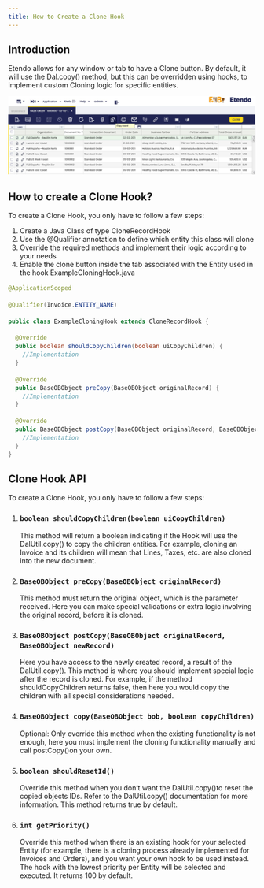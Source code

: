 ```yaml
---
title: How to Create a Clone Hook
---
```

## Introduction

Etendo allows for any window or tab to have a Clone button. By default, it will use the Dal.copy() method, but this can be overridden using hooks, to implement custom Cloning logic for specific entities.

![](/docs/assets/drive/0MigjYdnUWzz7TltzquaKnHZBJkr6dhSt8o-c6WbrEYVqHL8R8SNC3lvoTFs-_XOI1qhnCopBhqqzL1THLQ61n4sYhGsRGyT-BtGPes-kykNZO79OUtW55PAmcjxNOA-i9gEK2uaDivHwfJTUdYykeDqL5-qk0UzbVmuGJIpaVufYYmX02sjk3fr.png)

## How to create a Clone Hook?

To create a Clone Hook, you only have to follow a few steps:

1. Create a Java Class of type CloneRecordHook
2. Use the @Qualifier annotation to define which entity this class will clone
3. Override the required methods and implement their logic according to your needs
4. Enable the clone button inside the tab associated with the Entity used in the hook ExampleCloningHook.java

```java
@ApplicationScoped

@Qualifier(Invoice.ENTITY_NAME)

public class ExampleCloningHook extends CloneRecordHook {

  @Override
  public boolean shouldCopyChildren(boolean uiCopyChildren) {
    //Implementation
  }

  @Override
  public BaseOBObject preCopy(BaseOBObject originalRecord) {
  	//Implementation
  }

  @Override
  public BaseOBObject postCopy(BaseOBObject originalRecord, BaseOBObject newRecord) {
    //Implementation
  }
}

```

## Clone Hook API

To create a Clone Hook, you only have to follow a few steps:

1. ### `boolean shouldCopyChildren(boolean uiCopyChildren)`

    This method will return a boolean indicating if the Hook will use the DalUtil.copy() to copy the children entities.
    For example, cloning an Invoice and its children will mean that Lines, Taxes, etc. are also cloned into the new document.

2. ### `BaseOBObject preCopy(BaseOBObject originalRecord)`

    This method must return the original object, which is the parameter received.
    Here you can make special validations or extra logic involving the original record, before it is cloned.

3. ### `BaseOBObject postCopy(BaseOBObject originalRecord, BaseOBObject newRecord)`

    Here you have access to the newly created record, a result of the DalUtil.copy().
    This method is where you should implement special logic after the record is cloned.
    For example, if the method shouldCopyChildren returns false, then here you would copy the children with all special considerations needed.

4. ### `BaseOBObject copy(BaseOBObject bob, boolean copyChildren)`

    Optional: Only override this method when the existing functionality is not enough, here you must implement the cloning functionality manually and call postCopy()on your own.

5. ### `boolean shouldResetId()`

    Override this method when you don’t want the DalUtil.copy()to reset the copied objects IDs. Refer to the DalUtil.copy() documentation for more information. This method returns true by default.

6. ### `int getPriority()`

    Override this method when there is an existing hook for your selected Entity (for example, there is a cloning process already implemented for Invoices and Orders), and you want your own hook to be used instead.
    The hook with the lowest priority per Entity will be selected and executed. It returns 100 by default.
